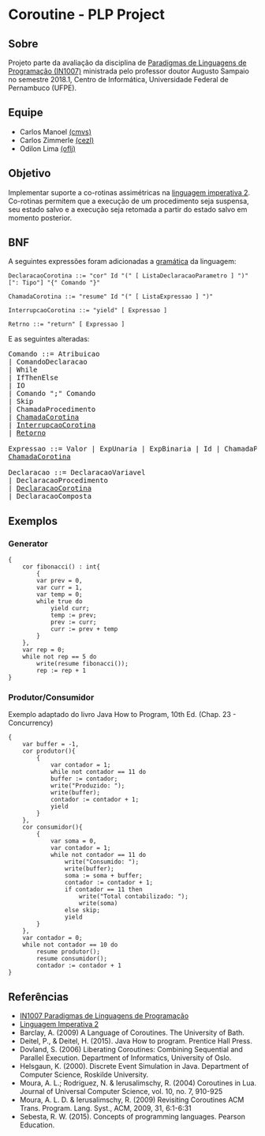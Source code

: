 Coroutine - PLP Project
===================

Sobre
-------------
Projeto parte da avaliação da disciplina de [Paradigmas de Linguagens de Programação (IN1007)](https://www.cin.ufpe.br/~in1007/) ministrada pelo professor doutor Augusto Sampaio no semestre 2018.1, Centro de Informática, Universidade Federal de Pernambuco (UFPE).

Equipe
-------------
* Carlos Manoel [(cmvs)](mailto:cmvs@cin.ufpe.br)
* Carlos Zimmerle [(cezl)](mailto:cezl@cin.ufpe.br)
* Odilon Lima [(oflj)](mailto:oflj@cin.ufpe.br)

Objetivo
-------------

Implementar suporte a co-rotinas assimétricas na [linguagem imperativa 2](https://www.cin.ufpe.br/~in1007/linguagens/Imperativa2/imperativa2.html). Co-rotinas permitem que a execução de um procedimento seja suspensa, seu estado salvo e a execução seja retomada a partir do estado salvo em momento posterior.

BNF
-------
A seguintes expressões foram adicionadas a [gramática](https://www.cin.ufpe.br/~in1007/linguagens/Imperativa2/imperativa2.html) da linguagem:
```bnf     
DeclaracaoCorotina ::= "cor" Id "(" [ ListaDeclaracaoParametro ] ")" [": Tipo"] "{" Comando "}"

ChamadaCorotina ::= "resume" Id "(" [ ListaExpressao ] ")"

InterrupcaoCorotina ::= "yield" [ Expressao ]

Retrno ::= "return" [ Expressao ]
```

E as seguintes alteradas:

<pre>
Comando ::= Atribuicao
| ComandoDeclaracao
| While
| IfThenElse
| IO
| Comando ";" Comando
| Skip
| ChamadaProcedimento
| <a href="imperativacorotina/src/li2/plp/imperativecoroutine/command/ChamadaCorotina.java">ChamadaCorotina</a>
| <a href="imperativacorotina/src/li2/plp/imperativecoroutine/command/InterrupcaoCorotina.java">InterrupcaoCorotina</a>
| <a href="imperativacorotina/src/li2/plp/imperativecoroutine/command/Retorno.java">Retorno</a>
  
Expressao ::= Valor | ExpUnaria | ExpBinaria | Id | ChamadaProcedimento | 
<a href="imperativacorotina/src/li2/plp/imperativecoroutine/command/ChamadaCorotina.java">ChamadaCorotina</a>

Declaracao ::= DeclaracaoVariavel
| DeclaracaoProcedimento
| <a href="imperativacorotina/src/li2/plp/imperativecoroutine/declaration/DeclaracaoCorotina.java">DeclaracaoCorotina</a>
| DeclaracaoComposta
</pre>


Exemplos
-------------

### Generator

```
{
	cor fibonacci() : int{
		{
		var prev = 0,
		var curr = 1,
		var temp = 0;
		while true do
			yield curr;
			temp := prev;
			prev := curr;
			curr := prev + temp
		}
	},
	var rep = 0;
	while not rep == 5 do
		write(resume fibonacci());
		rep := rep + 1
}
```

### Produtor/Consumidor

Exemplo adaptado do livro Java How to Program, 10th Ed. (Chap. 23 - Concurrency)

```
{
	var buffer = -1,
	cor produtor(){
		{
			var contador = 1;
			while not contador == 11 do
			buffer := contador;
			write("Produzido: ");
			write(buffer);
			contador := contador + 1;
			yield
		}
	},
	cor consumidor(){
		{
			var soma = 0,
			var contador = 1;
			while not contador == 11 do
				write("Consumido: ");
				write(buffer);
				soma := soma + buffer;
				contador := contador + 1;
				if contador == 11 then
					write("Total contabilizado: ");
					write(soma)
				else skip;
				yield
		}
	},
	var contador = 0;
	while not contador == 10 do
		resume produtor();
		resume consumidor();
		contador := contador + 1
}
```

Referências
-------------
* [IN1007 Paradigmas de Linguagens de Programação](https://www.cin.ufpe.br/~in1007/)
* [Linguagem Imperativa 2](https://www.cin.ufpe.br/~in1007/linguagens/Imperativa2/imperativa2.html)
* Barclay, A. (2009) A Language of Coroutines. The University of Bath.
* Deitel, P., & Deitel, H. (2015). Java How to program. Prentice Hall Press.
* Dovland, S. (2006) Liberating Coroutines: Combining Sequential and Parallel Execution. Department of Informatics, University of Oslo.
* Helsgaun, K. (2000). Discrete Event Simulation in Java. Department of Computer Science, Roskilde University.
* Moura, A. L.; Rodriguez, N. & Ierusalimschy, R. (2004) Coroutines in Lua. Journal of Universal Computer Science, vol. 10, no. 7, 910-925
* Moura, A. L. D. & Ierusalimschy, R. (2009) Revisiting Coroutines ACM Trans. Program. Lang. Syst., ACM, 2009, 31, 6:1-6:31
* Sebesta, R. W. (2015). Concepts of programming languages. Pearson Education.



